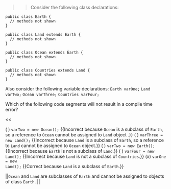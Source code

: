 >>Consider the following class declarations:
<pre><code class="java language-java">public class Earth {
  // methods not shown
}
</code></pre>
<pre><code class="java language-java">public class Land extends Earth {
  // methods not shown
}
</code></pre>
<pre><code class="java language-java">public class Ocean extends Earth {
  // methods not shown
}
</code></pre>
<pre><code class="java language-java">public class Countries extends Land {
  // methods not shown
}
</code></pre>
<p>Also consider the following variable declarations:
<code>Earth varOne;</code>
<code>Land varTwo;</code>
<code>Ocean varThree;</code>
<code>Countries varFour;</code></p>
<p>Which of the following code segments will not result in a compile time error?</p><<

( ) <code>varTwo = new Ocean();</code> {{Incorrect because <code>Ocean</code> is a subclass of <code>Earth</code>, so a reference to <code>Ocean</code> cannot be assigned to <code>Land</code> object .}}
( ) <code>varThree = new Land();</code> {{Incorrect because <code>Land</code> is a subclass of <code>Earth</code>, so a reference to <code>Land</code> cannot be assigned to <code>Ocean</code> object.}}
( ) <code>varTwo = new Earth();</code> {{Incorrect because <code>Earth</code> is not a subclass of <code>Land</code>.}}
( ) <code>varFour = new Land();</code> {{Incorrect because <code>Land</code> is not a subclass of <code>Countries</code>.}}
(x) <code>varOne = new Land();</code> {{Correct because <code>Land</code> is a subclass of <code>Earth</code>.}}

||<code>Ocean</code> and <code>Land</code> are subclasses of <code>Earth</code> and cannot be assigned to objects of class <code>Earth</code>. ||
